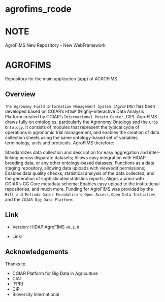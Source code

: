 # agrofims_rcode

# NOTE
AgroFIMS New Repository - New WebFramework

# AGROFIMS

Repository for the main application (app) of AGROFIMS. 

## Overview

`The Agronomy Field Information Management System (AgroFIMS)` has been developed based on CGIAR’s `HIDAP` (Highly-interactive Data Analysis Platform created by CGIAR’s `International Potato Center`, CIP). AgroFIMS draws fully on ontologies, particularly the Agronomy Ontology and the `Crop Ontology`. It consists of modules that represent the typical cycle of operations in agronomic trial management, and enables the creation of data collection sheets using the same ontology-based set of variables, terminology, units and protocols. AgroFIMS therefore:

Standardizes data collection and description for easy aggregation and inter-linking across disparate datasets;
Allows easy integration with HIDAP breeding data, or any other ontology-based datasets;
Functions as a data staging repository, allowing data uploads with view/edit permissions;
Enables data quality checks, statistical analysis of the data collected, and the generation of sophisticated statistics reports;
Aligns a priori with CGIAR’s CG Core metadata schema;
Enables easy upload to the institutional repositories, and much more.
Funding for AgroFIMS was provided by the `Bill and Melinda Gates Foundation’s Open Access`, `Open Data Initiative`, and the `CGIAR Big Data Platform`.

## Link

- Version: HIDAP AgroFIMS `v0.1.0`

- Link: 


## Acknowledgements

Thanks to:

- CGIAR Platform for Big Data in Agriculture
- CIAT
- IFPRI
- CIP
- Bioversity International
